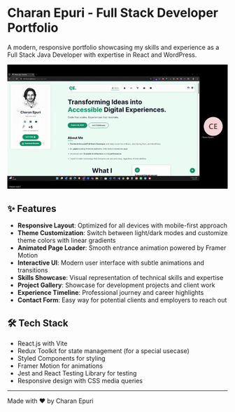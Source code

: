 # Charan Epuri - Full Stack Developer Portfolio

A modern, responsive portfolio showcasing my skills and experience as a Full Stack Java Developer with expertise in React and WordPress.



![Version 1 Demo](https://github.com/245charan/charan-epuri.dev/blob/main/src/assets/video/Portfolio%20Charan%20Epuri1-v1.gif)

## ✨ Features

- **Responsive Layout**: Optimized for all devices with mobile-first approach
- **Theme Customization**: Switch between light/dark modes and customize theme colors with linear gradients
- **Animated Page Loader**: Smooth entrance animation powered by Framer Motion
- **Interactive UI**: Modern user interface with subtle animations and transitions
- **Skills Showcase**: Visual representation of technical skills and expertise
- **Project Gallery**: Showcase for development projects and client work
- **Experience Timeline**: Professional journey and career highlights
- **Contact Form**: Easy way for potential clients and employers to reach out

## 🛠️ Tech Stack

- React.js with Vite
- Redux Toolkit for state management (for a special usecase)
- Styled Components for styling
- Framer Motion for animations
- Jest and React Testing Library for testing
- Responsive design with CSS media queries


---

Made with ❤️ by Charan Epuri
